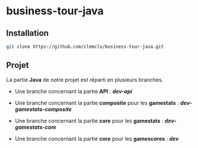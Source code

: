 # business-tour-java

## Installation 
```bash
git clone https://github.com/clemclx/business-tour-java.git
```
 
## Projet

La partie **Java**  de notre projet est réparti en plusieurs branches.

 - Une branche concernant la partie **API** :  ***dev-api***
 
 - Une branche concernant la partie **composite** pour les **gamestats** :  ***dev-gamestats-composite***

 - Une branche concernant la partie **core** pour les **gamestats** :  ***dev-gamestats-core***

 - Une branche concernant la partie **core** pour les **gamescores** :  ***dev***
